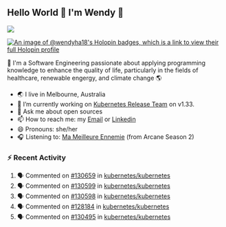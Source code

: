 ## Hello World 👋 I'm Wendy 🧃 
![](https://komarev.com/ghpvc/?username=wendy-ha18)

[![An image of @wendyha18's Holopin badges, which is a link to view their full Holopin profile](https://holopin.me/wendyha18)](https://holopin.io/@wendyha18)

🌱 I'm a Software Engineering passionate about applying programming knowledge to enhance the quality of life, particularly in the fields of healthcare, renewable engergy, and climate change 🌎

- 🌏 I live in Melbourne, Australia
- 🔭 I’m currently working on [Kubernetes Release Team](https://github.com/kubernetes/sig-release/tree/master) on v1.33.
- 💬 Ask me about open sources
- 📫 How to reach me: my [Email](mailto:wendyha.sut@gmail.com) or [Linkedin](https://www.linkedin.com/in/wendyha-sut/)
- 😄 Pronouns: she/her
- 🎧 Listening to: [Ma Meilleure Ennemie](https://www.youtube.com/watch?v=1F3OGIFnW1k) (from Arcane Season 2)

### :zap: Recent Activity

<!--START_SECTION:activity-->
1. 🗣 Commented on [#130659](https://github.com/kubernetes/kubernetes/issues/130659#issuecomment-2708137987) in [kubernetes/kubernetes](https://github.com/kubernetes/kubernetes)
2. 🗣 Commented on [#130599](https://github.com/kubernetes/kubernetes/pull/130599#issuecomment-2708136826) in [kubernetes/kubernetes](https://github.com/kubernetes/kubernetes)
3. 🗣 Commented on [#130598](https://github.com/kubernetes/kubernetes/issues/130598#issuecomment-2708135393) in [kubernetes/kubernetes](https://github.com/kubernetes/kubernetes)
4. 🗣 Commented on [#128184](https://github.com/kubernetes/kubernetes/pull/128184#issuecomment-2705935077) in [kubernetes/kubernetes](https://github.com/kubernetes/kubernetes)
5. 🗣 Commented on [#130495](https://github.com/kubernetes/kubernetes/issues/130495#issuecomment-2692550505) in [kubernetes/kubernetes](https://github.com/kubernetes/kubernetes)
<!--END_SECTION:activity-->
